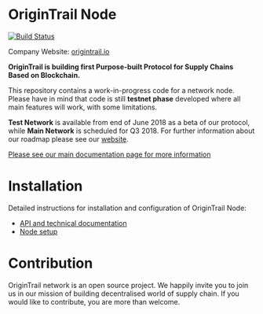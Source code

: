 OriginTrail Node
================

[![Build Status](https://travis-ci.org/OriginTrail/ot-node.svg?branch=master)](https://travis-ci.org/OriginTrail/ot-node)

Company Website: [origintrail.io](https://origintrail.io)

__OriginTrail is building first Purpose-built Protocol for Supply Chains Based on Blockchain.__
 
This repository contains a work-in-progress code for a network node. Please have in mind that code is still __testnet phase__ developed where all main features will work, with some limitations. 

__Test Network__ is available from end of June 2018 as a beta of our protocol, while __Main Network__ is scheduled for Q3 2018. For further information about our roadmap please see our [website](https://origintrail.io/roadmap).

[Please see our main documentation page for more information](http://docs.origintrail.io)

Installation
=============

Detailed instructions for installation and configuration of OriginTrail Node:
 
 * [API and technical documentation](http://docs.origintrail.io)
 * [Node setup](http://origintrail.io/node-setup) 
 
Contribution
============

OriginTrail network is an open source project. We happily invite you to join us in our mission of building decentralised world of supply chain. If you would like to contribute, you are more than welcome. 
